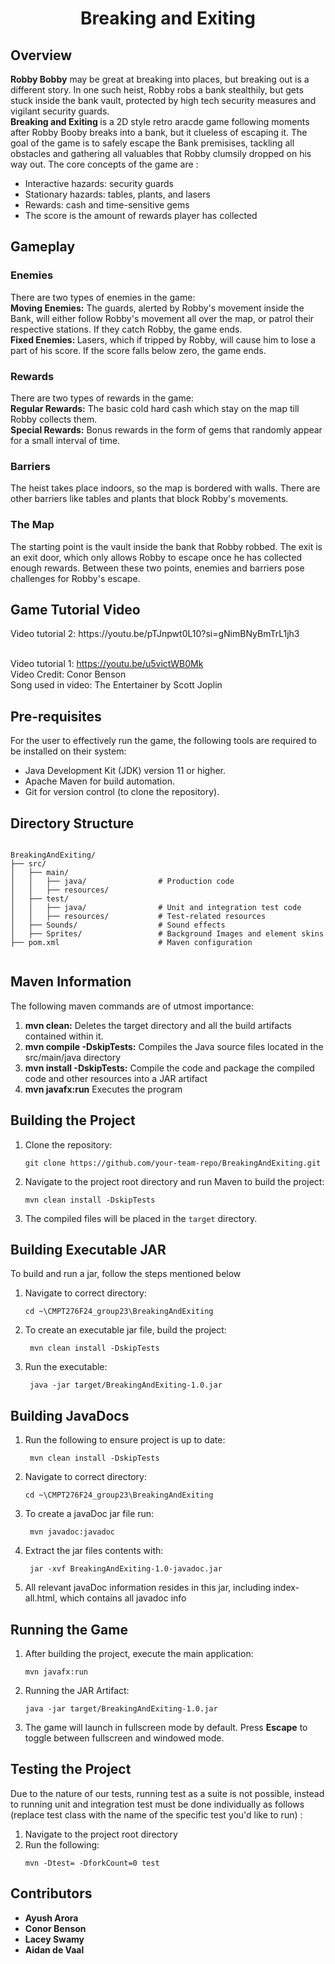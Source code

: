 <h1 align = "center"> Breaking and Exiting </h1>

## Overview
<p> 
<b>Robby Bobby</b> may be great at breaking into places, but breaking out is a different story. In one such heist, Robby robs a bank
stealthily, but gets stuck inside the bank vault, protected by high tech security measures and vigilant security guards. <br>
<b> Breaking and Exiting </b> is a 2D style retro aracde game following moments after Robby Booby breaks into a bank, but it clueless of
escaping it. The goal of the game is to safely escape the Bank premisises, tackling all obstacles and gathering all valuables that Robby 
clumsily dropped on his way out. The core concepts of the game are : <br>
<ul>
<li> Interactive hazards: security guards </li>
<li> Stationary hazards: tables, plants, and lasers </li>
<li> Rewards: cash and time-sensitive gems </li>
<li> The score is the amount of rewards player has collected </li>
</ul>
</p>

## Gameplay
<h3> Enemies </h3>
<p>
There are two types of enemies in the game: <br>
<b> Moving Enemies:</b> The guards, alerted by Robby's movement inside the Bank, will either follow Robby's movement all over the map, or patrol their respective stations. If they catch Robby, the game ends. <br>
<b> Fixed Enemies: </b> Lasers, which if tripped by Robby, will cause him to lose a part of his score. If the score falls below zero, the
game ends.
</p>
<h3> Rewards </h3>
<p>
There are two types of rewards in the game: <br>
<b> Regular Rewards:</b> The basic cold hard cash which stay on the map till Robby collects them. <br>
<b> Special Rewards:</b> Bonus rewards in the form of gems that randomly appear for a small interval of time.
</p>
<h3> Barriers </h3>
<p>
The heist takes place indoors, so the map is bordered with walls. There are other barriers like tables and plants that block Robby's 
movements.
</p>
<h3> The Map </h3>
The starting point is the vault inside the bank that Robby robbed. The exit is an exit door, which only allows Robby to escape once he has
collected enough rewards. Between these two points, enemies and barriers pose challenges for Robby's escape.
</p>

## Game Tutorial Video

<p>
  Video tutorial 2: https://youtu.be/pTJnpwt0L10?si=gNimBNyBmTrL1jh3<br><br>
  
  Video tutorial 1: https://youtu.be/u5victWB0Mk <br>
  Video Credit: Conor Benson<br>
  Song used in video: The Entertainer by Scott Joplin
</p>


## Pre-requisites
<p> For the user to effectively run the game, the following tools are required to be installed on their system: <br>
  <ul>
    <li> Java Development Kit (JDK) version 11 or higher. </li>
    <li> Apache Maven for build automation. </li>
    <li> Git for version control (to clone the repository).</li>
   </ul>
 </p>

## Directory Structure
<pre><code>
BreakingAndExiting/
├── src/
│   ├── main/
│   │   ├── java/                # Production code
│   │   ├── resources/           
│   ├── test/
│   │   ├── java/                # Unit and integration test code
│   │   ├── resources/           # Test-related resources
│   ├── Sounds/                  # Sound effects
│   ├── Sprites/                 # Background Images and element skins
├── pom.xml                      # Maven configuration

</code></pre>

## Maven Information
<p> The following maven commands are of utmost importance: <br>
  <ol>
    <li> <b> mvn clean:</b> Deletes the target directory and all the build artifacts contained within it. </li>
    <li> <b> mvn compile -DskipTests:</b> Compiles the Java source files located in the src/main/java directory </li>
    <li> <b> mvn install -DskipTests:</b> Compile the code and package the compiled code and other resources into a JAR artifact </li>
    <li> <b> mvn javafx:run</b> Executes the program </li>
   </ol>
  </p>

## Building the Project
<ol>
  <li>Clone the repository:
    <pre><code>git clone https://github.com/your-team-repo/BreakingAndExiting.git
</code></pre>
  </li>
  <li>Navigate to the project root directory and run Maven to build the project:
    <pre><code>mvn clean install -DskipTests</code></pre>
  </li>
  <li>The compiled files will be placed in the <code>target</code> directory.</li>
</ol>

## Building Executable JAR
<p> To build and run a jar, follow the steps mentioned below <br>
  <ol>
    <li>Navigate to correct directory: <pre><code>cd ~\CMPT276F24_group23\BreakingAndExiting </code></pre> </li>
    <li>To create an executable jar file, build the project:  <pre><code> mvn clean install -DskipTests </code></pre></li>
    <li>Run the executable:  <pre><code> java -jar target/BreakingAndExiting-1.0.jar </code></pre> </li>
  </ol>
  

## Building JavaDocs
  <ol>
  <li>Run the following to ensure project is up to date: <pre><code> mvn clean install -DskipTests</code></pre></li>
    <li>Navigate to correct directory: <pre><code>cd ~\CMPT276F24_group23\BreakingAndExiting </code></pre> </li>
    <li>To create a javaDoc jar file run:  <pre><code> mvn javadoc:javadoc </code></pre></li>
    <li>Extract the jar files contents with:  <pre><code> jar -xvf BreakingAndExiting-1.0-javadoc.jar </code></pre> </li>
    <li>All relevant javaDoc information resides in this jar, including index-all.html, which contains all javadoc info </li>
  </ol>

## Running the Game
<ol>
  <li>After building the project, execute the main application:
    <pre><code>mvn javafx:run</code></pre>
  </li>
  <li> Running the JAR Artifact:
    <pre><code>java -jar target/BreakingAndExiting-1.0.jar</code></pre>
  <li>The game will launch in fullscreen mode by default. Press <b>Escape</b> to toggle between fullscreen and windowed mode.</li>
</ol>

## Testing the Project
<p>Due to the nature of our tests, running test as a suite is not possible, instead to running unit and integration test must be done individually as 
   follows (replace test class with the name of the specific test you'd like to run) :   
 </p>
<ol>
  <li>
    Navigate to the project root directory
  </li>
  <li>
    Run the following:
    <pre><code>mvn -Dtest=<testClass> -DforkCount=0 test</code></pre>
  </li>
</ol>

## Contributors
<ul>
  <li><b>Ayush Arora</b> </li>
  <li><b>Conor Benson</b> </li>
  <li><b>Lacey Swamy</b></li>
  <li><b>Aidan de Vaal</b></li>
</ul>
    
    




